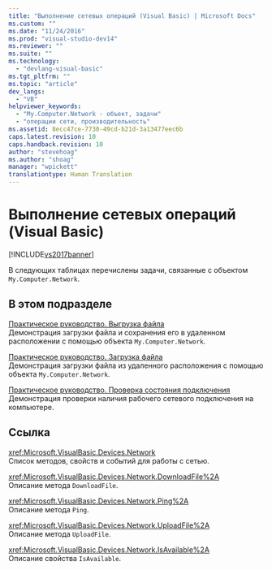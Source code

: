 ```yaml
---
title: "Выполнение сетевых операций (Visual Basic) | Microsoft Docs"
ms.custom: ""
ms.date: "11/24/2016"
ms.prod: "visual-studio-dev14"
ms.reviewer: ""
ms.suite: ""
ms.technology: 
  - "devlang-visual-basic"
ms.tgt_pltfrm: ""
ms.topic: "article"
dev_langs: 
  - "VB"
helpviewer_keywords: 
  - "My.Computer.Network - объект, задачи"
  - "операции сети, производительность"
ms.assetid: 8ecc47ce-7730-49cd-b21d-3a13477eec6b
caps.latest.revision: 10
caps.handback.revision: 10
author: "stevehoag"
ms.author: "shoag"
manager: "wpickett"
translationtype: Human Translation
---
```

# Выполнение сетевых операций (Visual Basic)
[!INCLUDE[vs2017banner](../../../../csharp/includes/vs2017banner.md)]

В следующих таблицах перечислены задачи, связанные с объектом `My.Computer.Network`.  
  
## В этом подразделе  
 [Практическое руководство. Выгрузка файла](../../../../visual-basic/developing-apps/programming/computer-resources/how-to-upload-a-file.md)  
 Демонстрация загрузки файла и сохранения его в удаленном расположении с помощью объекта `My.Computer.Network`.  
  
 [Практическое руководство. Загрузка файла](../../../../visual-basic/developing-apps/programming/computer-resources/how-to-download-a-file.md)  
 Демонстрация загрузки файла из удаленного расположения с помощью объекта `My.Computer.Network`.  
  
 [Практическое руководство. Проверка состояния подключения](../../../../visual-basic/developing-apps/programming/computer-resources/how-to-check-connection-status.md)  
 Демонстрация проверки наличия рабочего сетевого подключения на компьютере.  
  
## Ссылка  
 <xref:Microsoft.VisualBasic.Devices.Network>  
 Список методов, свойств и событий для работы с сетью.  
  
 <xref:Microsoft.VisualBasic.Devices.Network.DownloadFile%2A>  
 Описание метода `DownloadFile`.  
  
 <xref:Microsoft.VisualBasic.Devices.Network.Ping%2A>  
 Описание метода `Ping`.  
  
 <xref:Microsoft.VisualBasic.Devices.Network.UploadFile%2A>  
 Описание метода `UploadFile`.  
  
 <xref:Microsoft.VisualBasic.Devices.Network.IsAvailable%2A>  
 Описание свойства `IsAvailable`.